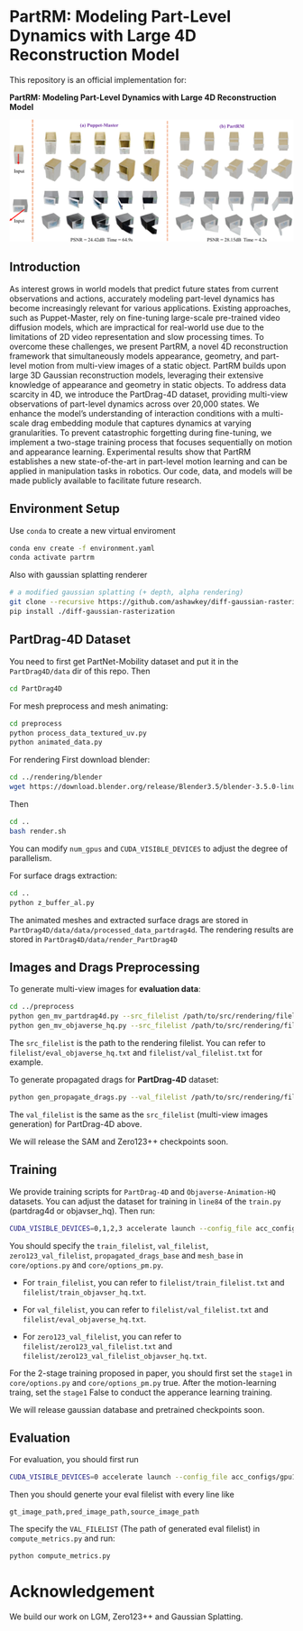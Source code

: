 # PartRM: Modeling Part-Level Dynamics with Large 4D Reconstruction Model

This repository is an official implementation for:

**PartRM: Modeling Part-Level Dynamics with Large 4D Reconstruction Model**

![Teaser](./images/teaser.png)

## Introduction
As interest grows in world models that predict future states from current observations and actions, accurately modeling part-level dynamics has become increasingly relevant for various applications. Existing approaches, such as Puppet-Master, rely on fine-tuning large-scale pre-trained video diffusion models, which are impractical for real-world use due to the limitations of 2D video representation and slow processing times. To overcome these challenges, we present PartRM, a novel 4D reconstruction framework that simultaneously models appearance, geometry, and part-level motion from multi-view images of a static object. PartRM builds upon large 3D Gaussian reconstruction models, leveraging their extensive knowledge of appearance and geometry in static objects. To address data scarcity in 4D, we introduce the PartDrag-4D dataset, providing multi-view observations of part-level dynamics across over 20,000 states. We enhance the model’s understanding of interaction conditions with a multi-scale drag embedding module that captures dynamics at varying granularities. To prevent catastrophic forgetting during fine-tuning, we implement a two-stage training process that focuses sequentially on motion and appearance learning. Experimental results show that PartRM establishes a new state-of-the-art in part-level motion learning and can be applied in manipulation tasks in robotics. Our code, data, and models will be made publicly available to facilitate future research.

## Environment Setup
Use `conda` to create a new virtual enviroment
```bash
conda env create -f environment.yaml
conda activate partrm
```
Also with gaussian splatting renderer
```bash
# a modified gaussian splatting (+ depth, alpha rendering)
git clone --recursive https://github.com/ashawkey/diff-gaussian-rasterization
pip install ./diff-gaussian-rasterization
```

## PartDrag-4D Dataset
You need to first get PartNet-Mobility dataset and put it in the `PartDrag4D/data` dir of this repo.
Then
```bash
cd PartDrag4D
```
For mesh preprocess and mesh animating:
```bash
cd preprocess
python process_data_textured_uv.py
python animated_data.py
```
For rendering
First download blender:
```bash
cd ../rendering/blender
wget https://download.blender.org/release/Blender3.5/blender-3.5.0-linux-x64.tar.xz
```

Then
```bash
cd ..
bash render.sh
```
You can modify `num_gpus` and `CUDA_VISIBLE_DEVICES` to adjust the degree of parallelism.

For surface drags extraction:
```bash
cd ..
python z_buffer_al.py
```

The animated meshes and extracted surface drags are stored in `PartDrag4D/data/data/processed_data_partdrag4d`. The rendering results are stored in `PartDrag4D/data/render_PartDrag4D`

## Images and Drags Preprocessing
To generate multi-view images for **evaluation data**:
```bash
cd ../preprocess
python gen_mv_partdrag4d.py --src_filelist /path/to/src/rendering/filelist --output_dir /path/to/save/dir # For PartDrag-4D
python gen_mv_objaverse_hq.py --src_filelist /path/to/src/rendering/filelist --output_dir /path/to/save/dir # For Objaverse-Animation-HQ,
```
The `src_filelist` is the path to the rendering filelist. You can refer to `filelist/eval_objaverse_hq.txt` and `filelist/val_filelist.txt` for example.

To generate propagated drags for **PartDrag-4D** dataset:
```bash
python gen_propagate_drags.py --val_filelist /path/to/src/rendering/filelist --sample_num [The number of propagated drags] --save_dir /path/to/save/drags
```
The `val_filelist` is the same as the `src_filelist` (multi-view images generation) for PartDrag-4D above.

We will release the SAM and Zero123++ checkpoints soon.

## Training
We provide training scripts for `PartDrag-4D` and `Objaverse-Animation-HQ` datasets. You can adjust the dataset for training in `line84` of the `train.py` (partdrag4d or objavser_hq). Then run:
```bash
CUDA_VISIBLE_DEVICES=0,1,2,3 accelerate launch --config_file acc_configs/gpu4.yaml train.py big --workspace [your workspace]
```

You should specify the `train_filelist`, `val_filelist`, `zero123_val_filelist`, `propagated_drags_base` and `mesh_base` in `core/options.py` and `core/options_pm.py`. 

- For `train_filelist`, you can refer to `filelist/train_filelist.txt` and `filelist/train_objavser_hq.txt`.

- For `val_filelist`, you can refer to `filelist/val_filelist.txt` and `filelist/eval_objaverse_hq.txt`. 

- For `zero123_val_filelist`, you can refer to `filelist/zero123_val_filelist.txt` and `filelist/zero123_val_filelist_objavser_hq.txt`.

For the 2-stage training proposed in paper, you should first set the `stage1` in `core/options.py` and `core/options_pm.py` true. After the motion-learning traing, set the `stage1` False to conduct the apperance learning training.

We will release gaussian database and pretrained checkpoints soon.

## Evaluation
For evaluation, you should first run
```bash
CUDA_VISIBLE_DEVICES=0 accelerate launch --config_file acc_configs/gpu1.yaml eval.py big --workspace [your workspace]
```
Then you should generte your eval filelist with every line like
```
gt_image_path,pred_image_path,source_image_path
```
The specify the `VAL_FILELIST` (The path of generated eval filelist) in `compute_metrics.py` and run:
```
python compute_metrics.py
```

# Acknowledgement
We build our work on LGM, Zero123++ and Gaussian Splatting.
